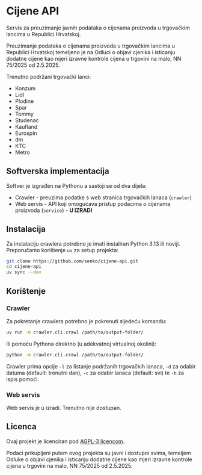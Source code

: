 # Cijene API

Servis za preuzimanje javnih podataka o cijenama proizvoda u trgovačkim lancima u Republici Hrvatskoj.

Preuzimanje podataka o cijenama proizvoda u trgovačkim lancima u Republici Hrvatskoj
temeljeno je na Odluci o objavi cjenika i isticanju dodatne cijene kao mjeri izravne
kontrole cijena u trgovini na malo, NN 75/2025 od 2.5.2025.

Trenutno podržani trgovački lanci:

* Konzum
* Lidl
* Plodine
* Spar
* Tommy
* Studenac
* Kaufland
* Eurospin
* dm
* KTC
* Metro

## Softverska implementacija

Softver je izgrađen na Pythonu a sastoji se od dva dijela:

* Crawler - preuzima podatke s web stranica trgovačkih lanaca (`crawler`)
* Web servis - API koji omogućava pristup podacima o cijenama proizvoda (`service`) - **U IZRADI**

## Instalacija

Za instalaciju crawlera potrebno je imati instaliran Python 3.13 ili noviji. Preporučamo
korištenje `uv` za setup projekta:

```bash
git clone https://github.com/senko/cijene-api.git
cd cijene-api
uv sync --dev
```

## Korištenje

### Crawler

Za pokretanje crawlera potrebno je pokrenuti sljedeću komandu:

```bash
uv run -m crawler.cli.crawl /path/to/output-folder/
```

Ili pomoću Pythona direktno (u adekvatnoj virtualnoj okolini):

```bash
python -m crawler.cli.crawl /path/to/output-folder/
```

Crawler prima opcije `-l` za listanje podržanih trgovačkih lanaca, `-d` za
odabir datuma (default: trenutni dan), `-c` za odabir lanaca (default: svi) te
`-h` za ispis pomoći.

### Web servis

Web servis je u izradi. Trenutno nije dostupan.

## Licenca

Ovaj projekt je licenciran pod [AGPL-3 licencom](LICENSE).

Podaci prikupljeni putem ovog projekta su javni i dostupni svima, temeljem
Odluke o objavi cjenika i isticanju dodatne cijene kao mjeri izravne
kontrole cijena u trgovini na malo, NN 75/2025 od 2.5.2025.
